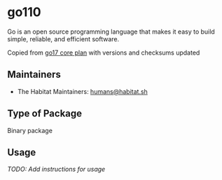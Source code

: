 # go110

Go is an open source programming language that makes it easy to
  build simple, reliable, and efficient software.

Copied from [go17 core plan](https://github.com/habitat-sh/core-plans/tree/master/go17) with versions and checksums updated

## Maintainers

* The Habitat Maintainers: <humans@habitat.sh>

## Type of Package

Binary package

## Usage

*TODO: Add instructions for usage*
